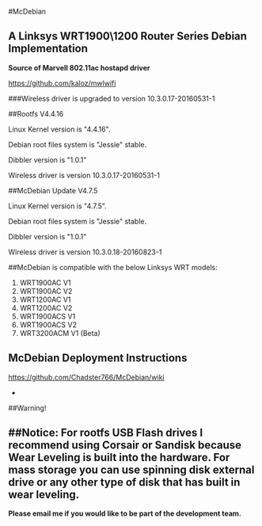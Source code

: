 #McDebian

## A Linksys WRT1900\1200 Router Series Debian Implementation

**Source of Marvell 802.11ac hostapd driver**

https://github.com/kaloz/mwlwifi

###Wireless driver is upgraded to version 10.3.0.17-20160531-1

##Rootfs V4.4.16

Linux Kernel version is "4.4.16".

Debian root files system is "Jessie" stable.

Dibbler version is "1.0.1"

Wireless driver is version 10.3.0.17-20160531-1

##McDebian Update V4.7.5

Linux Kernel version is "4.7.5".

Debian root files system is "Jessie" stable.

Dibbler version is "1.0.1"

Wireless driver is version 10.3.0.18-20160823-1

##McDebian is compatible with the below Linksys WRT models:

1. WRT1900AC V1
2. WRT1900AC V2
3. WRT1200AC V1
4. WRT1200AC V2
5. WRT1900ACS V1
6. WRT1900ACS V2
7. WRT3200ACM V1 (Beta)

## McDebian Deployment Instructions
https://github.com/Chadster766/McDebian/wiki

-
##Warning!

##Notice: For rootfs USB Flash drives I recommend using Corsair or Sandisk because Wear Leveling is built into the hardware. For mass storage you can use spinning disk external drive or any other type of disk that has built in wear leveling.
-

**Please email me if you would like to be part of the development team.**

